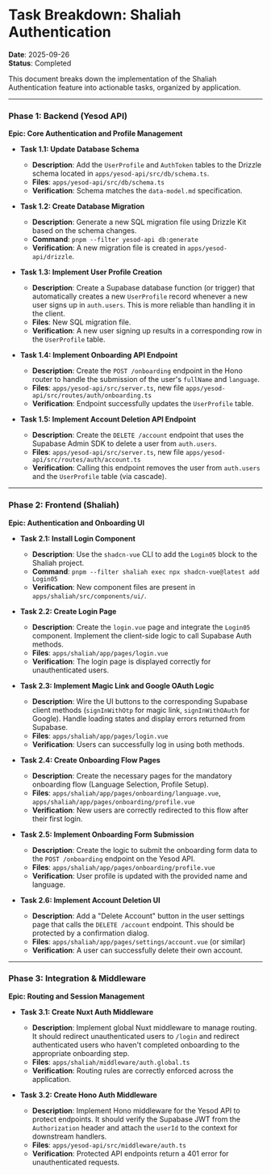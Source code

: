# Task Breakdown: Shaliah Authentication

**Date**: 2025-09-26  
**Status**: Completed

This document breaks down the implementation of the Shaliah Authentication feature into actionable tasks, organized by application.

---

### Phase 1: Backend (Yesod API)

**Epic: Core Authentication and Profile Management**

- **Task 1.1: Update Database Schema**
  - **Description**: Add the `UserProfile` and `AuthToken` tables to the Drizzle schema located in `apps/yesod-api/src/db/schema.ts`.
  - **Files**: `apps/yesod-api/src/db/schema.ts`
  - **Verification**: Schema matches the `data-model.md` specification.

- **Task 1.2: Create Database Migration**
  - **Description**: Generate a new SQL migration file using Drizzle Kit based on the schema changes.
  - **Command**: `pnpm --filter yesod-api db:generate`
  - **Verification**: A new migration file is created in `apps/yesod-api/drizzle`.

- **Task 1.3: Implement User Profile Creation**
  - **Description**: Create a Supabase database function (or trigger) that automatically creates a new `UserProfile` record whenever a new user signs up in `auth.users`. This is more reliable than handling it in the client.
  - **Files**: New SQL migration file.
  - **Verification**: A new user signing up results in a corresponding row in the `UserProfile` table.

- **Task 1.4: Implement Onboarding API Endpoint**
  - **Description**: Create the `POST /onboarding` endpoint in the Hono router to handle the submission of the user's `fullName` and `language`.
  - **Files**: `apps/yesod-api/src/server.ts`, new file `apps/yesod-api/src/routes/auth/onboarding.ts`
  - **Verification**: Endpoint successfully updates the `UserProfile` table.

- **Task 1.5: Implement Account Deletion API Endpoint**
  - **Description**: Create the `DELETE /account` endpoint that uses the Supabase Admin SDK to delete a user from `auth.users`.
  - **Files**: `apps/yesod-api/src/server.ts`, new file `apps/yesod-api/src/routes/auth/account.ts`
  - **Verification**: Calling this endpoint removes the user from `auth.users` and the `UserProfile` table (via cascade).

---

### Phase 2: Frontend (Shaliah)

**Epic: Authentication and Onboarding UI**

- **Task 2.1: Install Login Component**
  - **Description**: Use the `shadcn-vue` CLI to add the `Login05` block to the Shaliah project.
  - **Command**: `pnpm --filter shaliah exec npx shadcn-vue@latest add Login05`
  - **Verification**: New component files are present in `apps/shaliah/src/components/ui/`.

- **Task 2.2: Create Login Page**
  - **Description**: Create the `login.vue` page and integrate the `Login05` component. Implement the client-side logic to call Supabase Auth methods.
  - **Files**: `apps/shaliah/app/pages/login.vue`
  - **Verification**: The login page is displayed correctly for unauthenticated users.

- **Task 2.3: Implement Magic Link and Google OAuth Logic**
  - **Description**: Wire the UI buttons to the corresponding Supabase client methods (`signInWithOtp` for magic link, `signInWithOAuth` for Google). Handle loading states and display errors returned from Supabase.
  - **Files**: `apps/shaliah/app/pages/login.vue`
  - **Verification**: Users can successfully log in using both methods.

- **Task 2.4: Create Onboarding Flow Pages**
  - **Description**: Create the necessary pages for the mandatory onboarding flow (Language Selection, Profile Setup).
  - **Files**: `apps/shaliah/app/pages/onboarding/language.vue`, `apps/shaliah/app/pages/onboarding/profile.vue`
  - **Verification**: New users are correctly redirected to this flow after their first login.

- **Task 2.5: Implement Onboarding Form Submission**
  - **Description**: Create the logic to submit the onboarding form data to the `POST /onboarding` endpoint on the Yesod API.
  - **Files**: `apps/shaliah/app/pages/onboarding/profile.vue`
  - **Verification**: User profile is updated with the provided name and language.

- **Task 2.6: Implement Account Deletion UI**
  - **Description**: Add a "Delete Account" button in the user settings page that calls the `DELETE /account` endpoint. This should be protected by a confirmation dialog.
  - **Files**: `apps/shaliah/app/pages/settings/account.vue` (or similar)
  - **Verification**: A user can successfully delete their own account.

---

### Phase 3: Integration & Middleware

**Epic: Routing and Session Management**

- **Task 3.1: Create Nuxt Auth Middleware**
  - **Description**: Implement global Nuxt middleware to manage routing. It should redirect unauthenticated users to `/login` and redirect authenticated users who haven't completed onboarding to the appropriate onboarding step.
  - **Files**: `apps/shaliah/middleware/auth.global.ts`
  - **Verification**: Routing rules are correctly enforced across the application.

- **Task 3.2: Create Hono Auth Middleware**
  - **Description**: Implement Hono middleware for the Yesod API to protect endpoints. It should verify the Supabase JWT from the `Authorization` header and attach the `userId` to the context for downstream handlers.
  - **Files**: `apps/yesod-api/src/middleware/auth.ts`
  - **Verification**: Protected API endpoints return a 401 error for unauthenticated requests.
